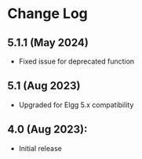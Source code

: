# Change Log

## 5.1.1 (May 2024)

- Fixed issue for deprecated function

## 5.1 (Aug 2023)

- Upgraded for Elgg 5.x compatibility

## 4.0 (Aug 2023):

- Initial release

